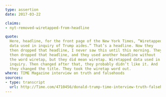 ```yaml
---
type: assertion
date: 2017-03-22

claims:
- nyt-removed-wiretapped-from-headline

quote:
  Here, headline, for the front page of the New York Times, “Wiretapped
  data used in inquiry of Trump aides.” That’s a headline. Now they
  then dropped that headline, I never saw this until this morning. They
  then dropped that headline, and they used another headline without
  the word wiretap, but they did mean wiretap. Wiretapped data used in
  inquiry. Then changed after that, they probably didn’t like it. And
  they changed the title. They took the wiretap word out.
where: TIME Magazine interview on truth and falsehoods
sources:
- type: transcript
  url: http://Time.com/4710456/donald-trump-time-interview-truth-falsehood/
---
```

